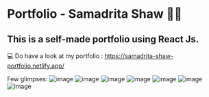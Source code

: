 # Portfolio - Samadrita Shaw 👩🏽
## This is a self-made portfolio using React Js.
💻 Do have a look at my portfolio : https://samadrita-shaw-portfolio.netlify.app/

Few glimpses:
![image](https://github.com/Samadrita-Shaw/Samadrita-shaw-portfolio/assets/88196245/12be0421-5c64-4bcc-92bd-a2eaf47fe261)
![image](https://github.com/Samadrita-Shaw/Samadrita-shaw-portfolio/assets/88196245/14f45b1e-b7dd-4a06-8457-263f3ebda373)
![image](https://github.com/Samadrita-Shaw/Samadrita-shaw-portfolio/assets/88196245/c28ffe8f-45a6-4c4d-9c9a-a46debc70a46)
![image](https://github.com/Samadrita-Shaw/Samadrita-shaw-portfolio/assets/88196245/50af2d77-2923-4962-bc06-1d9c067bd730)
![image](https://github.com/Samadrita-Shaw/Samadrita-shaw-portfolio/assets/88196245/988ce600-ba64-458a-896c-9e81c43e9063)
![image](https://github.com/Samadrita-Shaw/Samadrita-shaw-portfolio/assets/88196245/5325162a-735c-4e54-b7a1-1ee58b3ccc97)
![image](https://github.com/Samadrita-Shaw/Samadrita-shaw-portfolio/assets/88196245/8798de6e-aad2-48cf-8b52-6cdf20b55761)

